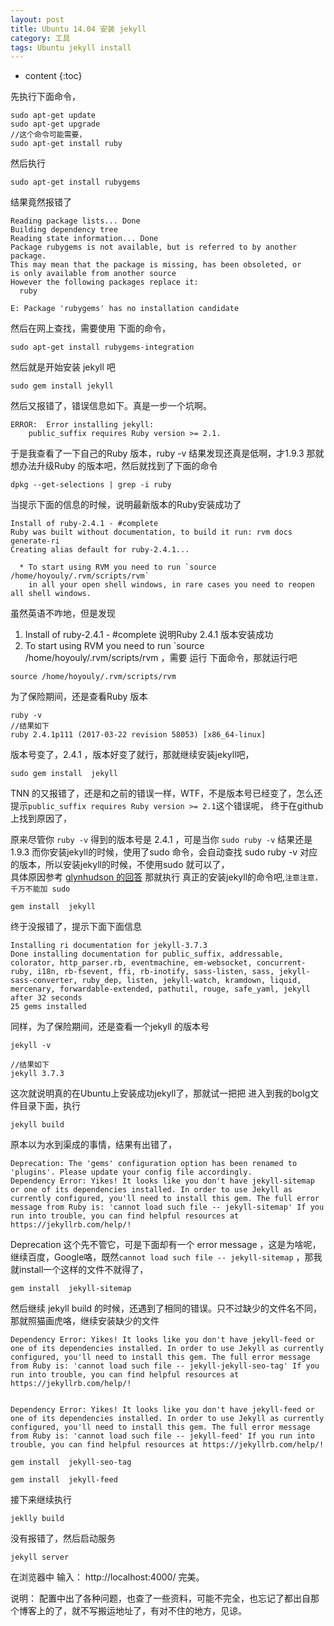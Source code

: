 ```yaml
---
layout: post
title: Ubuntu 14.04 安装 jekyll
category: 工具
tags: Ubuntu jekyll install
---
```


* content
{:toc}

先执行下面命令，
```shell
sudo apt-get update
sudo apt-get upgrade
//这个命令可能需要，
sudo apt-get install ruby
```

然后执行
```shell
sudo apt-get install rubygems
```
结果竟然报错了
```
Reading package lists... Done
Building dependency tree       
Reading state information... Done
Package rubygems is not available, but is referred to by another package.
This may mean that the package is missing, has been obsoleted, or
is only available from another source
However the following packages replace it:
  ruby

E: Package 'rubygems' has no installation candidate
```
然后在网上查找，需要使用 下面的命令，

```shell
sudo apt-get install rubygems-integration

 ```
然后就是开始安装 jekyll 吧
```shell
sudo gem install jekyll
```
然后又报错了，错误信息如下。真是一步一个坑啊。
```shell
ERROR:  Error installing jekyll:
	public_suffix requires Ruby version >= 2.1.
```
于是我查看了一下自己的Ruby 版本，ruby -v
结果发现还真是低啊，才1.9.3 那就想办法升级Ruby 的版本吧，然后就找到了下面的命令

```shell
dpkg --get-selections | grep -i ruby
```
当提示下面的信息的时候，说明最新版本的Ruby安装成功了
```shell
Install of ruby-2.4.1 - #complete
Ruby was built without documentation, to build it run: rvm docs generate-ri
Creating alias default for ruby-2.4.1...

  * To start using RVM you need to run `source /home/hoyouly/.rvm/scripts/rvm`
    in all your open shell windows, in rare cases you need to reopen all shell windows.
```
虽然英语不咋地，但是发现
1.  Install of ruby-2.4.1 - #complete  说明Ruby 2.4.1 版本安装成功
2. To start using RVM you need to run `source /home/hoyouly/.rvm/scripts/rvm ，需要 运行 下面命令，那就运行吧
```shell
source /home/hoyouly/.rvm/scripts/rvm
```
为了保险期间，还是查看Ruby 版本

```shell
ruby -v
//结果如下
ruby 2.4.1p111 (2017-03-22 revision 58053) [x86_64-linux]

```
版本号变了，2.4.1 ，版本好变了就行，那就继续安装jekyll吧，

```shell
sudo gem install  jekyll
```
TNN 的又报错了，还是和之前的错误一样，WTF，不是版本号已经变了，怎么还提示`public_suffix requires Ruby version >= 2.1`这个错误呢，
终于在github上找到原因了，

原来尽管你 `ruby -v` 得到的版本号是 2.4.1 ，可是当你  `sudo ruby -v`   结果还是1.9.3 而你安装jekyll的时候，使用了sudo 命令，会自动查找 sudo ruby -v 对应的版本，所以安装jekyll的时候，不使用sudo 就可以了，  
具体原因参考  [glynhudson 的回答](https://github.com/jekyll/jekyll/issues/4724)
那就执行 真正的安装jekyll的命令吧,`注意注意，千万不能加 sudo`

```shell
gem install  jekyll
```
终于没报错了，提示下面下面信息

```shell
Installing ri documentation for jekyll-3.7.3
Done installing documentation for public_suffix, addressable, colorator, http_parser.rb, eventmachine, em-websocket, concurrent-ruby, i18n, rb-fsevent, ffi, rb-inotify, sass-listen, sass, jekyll-sass-converter, ruby_dep, listen, jekyll-watch, kramdown, liquid, mercenary, forwardable-extended, pathutil, rouge, safe_yaml, jekyll after 32 seconds
25 gems installed

```
同样，为了保险期间，还是查看一个jekyll 的版本号

```shell
jekyll -v

//结果如下
jekyll 3.7.3
```
这次就说明真的在Ubuntu上安装成功jekyll了，那就试一把把
进入到我的bolg文件目录下面，执行

```shell
jekyll build
```
原本以为水到渠成的事情，结果有出错了，

```shell
Deprecation: The 'gems' configuration option has been renamed to 'plugins'. Please update your config file accordingly.
Dependency Error: Yikes! It looks like you don't have jekyll-sitemap or one of its dependencies installed. In order to use Jekyll as currently configured, you'll need to install this gem. The full error message from Ruby is: 'cannot load such file -- jekyll-sitemap' If you run into trouble, you can find helpful resources at https://jekyllrb.com/help/!

```
Deprecation 这个先不管它，可是下面却有一个 error message ，这是为啥呢，继续百度，Google咯，既然`cannot load such file -- jekyll-sitemap` ，那我就install一个这样的文件不就得了，
```shell
gem install  jekyll-sitemap
```
然后继续 jekyll build 的时候，还遇到了相同的错误。只不过缺少的文件名不同，那就照猫画虎咯，继续安装缺少的文件
```shell
Dependency Error: Yikes! It looks like you don't have jekyll-feed or one of its dependencies installed. In order to use Jekyll as currently configured, you'll need to install this gem. The full error message from Ruby is: 'cannot load such file -- jekyll-jekyll-seo-tag' If you run into trouble, you can find helpful resources at https://jekyllrb.com/help/!


Dependency Error: Yikes! It looks like you don't have jekyll-feed or one of its dependencies installed. In order to use Jekyll as currently configured, you'll need to install this gem. The full error message from Ruby is: 'cannot load such file -- jekyll-feed' If you run into trouble, you can find helpful resources at https://jekyllrb.com/help/!

```

```shell
gem install  jekyll-seo-tag

gem install  jekyll-feed
```
接下来继续执行

```shell
jeklly build
```
没有报错了，然后启动服务

```shell
jekyll server
```
在浏览器中 输入： http://localhost:4000/ 完美。


说明：
配置中出了各种问题，也查了一些资料，可能不完全，也忘记了都出自那个博客上的了，就不写搬运地址了，有对不住的地方，见谅。
